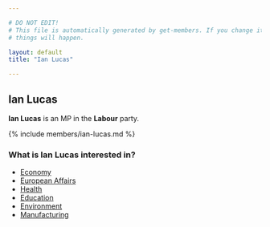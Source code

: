 ```yaml
---

# DO NOT EDIT!
# This file is automatically generated by get-members. If you change it, bad
# things will happen.

layout: default
title: "Ian Lucas"

---
```


## Ian Lucas

**Ian Lucas** is an MP in the **Labour** party.

{% include members/ian-lucas.md %}

### What is Ian Lucas interested in?


* [Economy](/interests/economy.html)
* [European Affairs](/interests/european-affairs.html)
* [Health](/interests/health.html)
* [Education](/interests/education.html)
* [Environment](/interests/environment.html)
* [Manufacturing](/interests/manufacturing.html)
